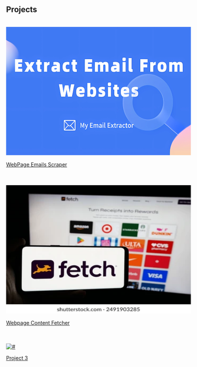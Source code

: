 <section id="projects" class="section">
    <h1>Projects</h1>
    <br>
    <div class="project-item">
        <a href="https://github.com/VincentRitchie/WebPage-Email-Scraper">
            <img src="https://github.com/VincentRitchie/WebPage-Email-Scraper/blob/main/Web%20Page%20Email%20Scraper%20img.png" alt="Simple Vulnerability Scanner" height="350" width="520">
            <p>WebPage Emails Scraper</p>
        </a>
        <br>
        <br>
    </div>
    <div class="project-item">
        <a href="https://github.com/VincentRitchie/Webpage-Content-Fetcher/blob/main/README.md">
            <img src="https://github.com/VincentRitchie/Webpage-Content-Fetcher/blob/main/fetch%20webpage%20contents.webp" alt="Webpage Content Fetcher" height="350" width="520">
            <p>Webpage Content Fetcher</p>
        </a>
        <br>
        <br>
    </div>
    <div class="project-item">
        <a href="#">
            <img src="#" alt="#" height="350" width="520">
            <p>Project 3</p>
        </a>
    </div>
</section>
